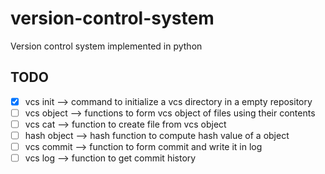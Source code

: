 # version-control-system
Version control system implemented in python

## TODO

- [X] vcs init --> command to initialize a vcs directory in a empty repository
- [ ] vcs object --> functions to form vcs object of files using their contents
- [ ] vcs cat  --> function to create file from vcs object
- [ ] hash object --> hash function to compute hash value of a object
- [ ] vcs commit --> function to form commit and write it in log
- [ ] vcs log --> function to get commit history 
